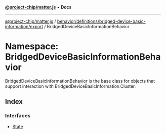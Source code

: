 [**@project-chip/matter.js**](../../../../../../README.md) • **Docs**

***

[@project-chip/matter.js](../../../../../../modules.md) / [behavior/definitions/bridged-device-basic-information/export](../../README.md) / BridgedDeviceBasicInformationBehavior

# Namespace: BridgedDeviceBasicInformationBehavior

BridgedDeviceBasicInformationBehavior is the base class for objects that support interaction with BridgedDeviceBasicInformation.Cluster.

## Index

### Interfaces

- [State](interfaces/State.md)
